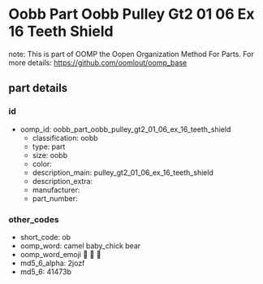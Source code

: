 # Oobb Part Oobb Pulley Gt2 01 06 Ex 16 Teeth Shield  

note: This is part of OOMP the Oopen Organization Method For Parts. For more details: https://github.com/oomlout/oomp_base

##  part details





### id
* oomp_id: oobb_part_oobb_pulley_gt2_01_06_ex_16_teeth_shield
  * classification: oobb
  * type: part
  * size: oobb
  * color: 
  * description_main: pulley_gt2_01_06_ex_16_teeth_shield
  * description_extra: 
  * manufacturer: 
  * part_number: 

### other_codes
* short_code: ob
* oomp_word: camel baby_chick bear
* oomp_word_emoji :camel: :baby_chick: :bear:
* md5_6_alpha: 2jozf
* md5_6: 41473b